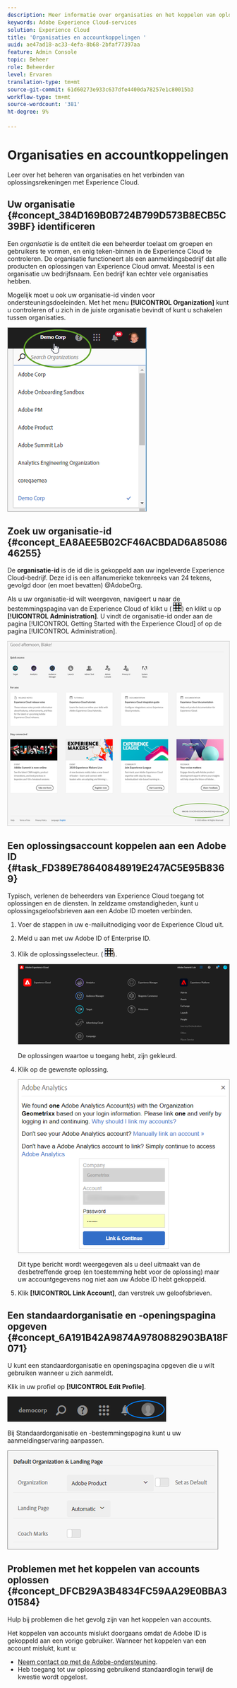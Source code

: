 ```yaml
---
description: Meer informatie over organisaties en het koppelen van oplossingsaccounts aan Experience Cloud.
keywords: Adobe Experience Cloud-services
solution: Experience Cloud
title: 'Organisaties en accountkoppelingen '
uuid: ae47ad18-ac33-4efa-8b68-2bfaf77397aa
feature: Admin Console
topic: Beheer
role: Beheerder
level: Ervaren
translation-type: tm+mt
source-git-commit: 61d60273e933c637dfe4400da78257e1c80015b3
workflow-type: tm+mt
source-wordcount: '381'
ht-degree: 9%

---
```



# Organisaties en accountkoppelingen

Leer over het beheren van organisaties en het verbinden van oplossingsrekeningen met Experience Cloud.

## Uw organisatie {#concept_384D169B0B724B799D573B8ECB5C39BF} identificeren

Een *organisatie* is de entiteit die een beheerder toelaat om groepen en gebruikers te vormen, en enig teken-binnen in de Experience Cloud te controleren. De organisatie functioneert als een aanmeldingsbedrijf dat alle producten en oplossingen van Experience Cloud omvat. Meestal is een organisatie uw bedrijfsnaam. Een bedrijf kan echter vele organisaties hebben.

Mogelijk moet u ook uw organisatie-id vinden voor ondersteuningsdoeleinden. Met het menu **[!UICONTROL Organization]** kunt u controleren of u zich in de juiste organisatie bevindt of kunt u schakelen tussen organisaties.

![Stap Resultaat](assets/organization-switch.png)

## Zoek uw organisatie-id {#concept_EA8AEE5B02CF46ACBDAD6A8508646255}

De **organisatie-id** is de id die is gekoppeld aan uw ingeleverde Experience Cloud-bedrijf. Deze id is een alfanumerieke tekenreeks van 24 tekens, gevolgd door (en moet bevatten) @AdobeOrg.

Als u uw organisatie-id wilt weergeven, navigeert u naar de bestemmingspagina van de Experience Cloud of klikt u ( ![](assets/menu-icon.png)) en klikt u op **[!UICONTROL Administration]**. U vindt de organisatie-id onder aan de pagina [!UICONTROL Getting Started with the Experience Cloud] of op de pagina [!UICONTROL Administration].

![](assets/administration-page.png)

## Een oplossingsaccount koppelen aan een Adobe ID {#task_FD389E78640848919E247AC5E95B8369}

Typisch, verlenen de beheerders van Experience Cloud toegang tot oplossingen en de diensten. In zeldzame omstandigheden, kunt u oplossingsgeloofsbrieven aan een Adobe ID moeten verbinden.

1. Voer de stappen in uw e-mailuitnodiging voor de Experience Cloud uit.
1. Meld u aan met uw Adobe ID of Enterprise ID.
1. Klik de oplossingsselecteur. ( ![](assets/menu-icon.png)).

   ![](assets/solutions-active.png)

   De oplossingen waartoe u toegang hebt, zijn gekleurd.
1. Klik op de gewenste oplossing.

   ![](assets/analytics-link-accounts.png)

   Dit type bericht wordt weergegeven als u deel uitmaakt van de desbetreffende groep (en toestemming hebt voor de oplossing) maar uw accountgegevens nog niet aan uw Adobe ID hebt gekoppeld.
1. Klik **[!UICONTROL Link Account]**, dan verstrek uw geloofsbrieven.

## Een standaardorganisatie en -openingspagina opgeven {#concept_6A191B42A9874A9780882903BA18F071}

U kunt een standaardorganisatie en openingspagina opgeven die u wilt gebruiken wanneer u zich aanmeldt.

Klik in uw profiel op **[!UICONTROL Edit Profile]**.

![](assets/edit-profile.png)

Bij Standaardorganisatie en -bestemmingspagina kunt u uw aanmeldingservaring aanpassen.

![](assets/default-organization.png)

## Problemen met het koppelen van accounts oplossen {#concept_DFCB29A3B4834FC59AA29E0BBA301584}

Hulp bij problemen die het gevolg zijn van het koppelen van accounts.

Het koppelen van accounts mislukt doorgaans omdat de Adobe ID is gekoppeld aan een vorige gebruiker. Wanneer het koppelen van een account mislukt, kunt u:

* [Neem contact op met de Adobe-ondersteuning](https://helpx.adobe.com/marketing-cloud/contact-support.html).
* Heb toegang tot uw oplossing gebruikend standaardlogin terwijl de kwestie wordt opgelost.

